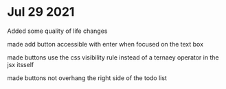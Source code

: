# Jul 29 2021
Added some quality of life changes

made add button accessible with enter when focused on the text box

made buttons use the css visibility rule instead of a ternaey operator in the jsx itsself

made buttons not overhang the right side of the todo list